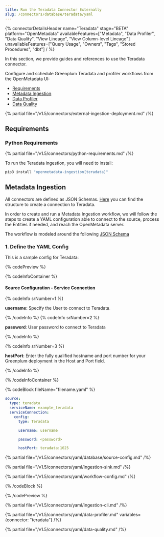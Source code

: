 ```yaml
---
title: Run the Teradata Connector Externally
slug: /connectors/database/teradata/yaml
---
```


{% connectorDetailsHeader
name="Teradata"
stage="BETA"
platform="OpenMetadata"
availableFeatures=["Metadata", "Data Profiler", "Data Quality", "View Lineage", "View Column-level Lineage"]
unavailableFeatures=["Query Usage", "Owners", "Tags", "Stored Procedures", "dbt"]
/ %}

In this section, we provide guides and references to use the Teradata connector.

Configure and schedule Greenplum Teradata and profiler workflows from the OpenMetadata UI:

- [Requirements](#requirements)
- [Metadata Ingestion](#metadata-ingestion)
- [Data Profiler](#data-profiler)
- [Data Quality](#data-quality)


{% partial file="/v1.5/connectors/external-ingestion-deployment.md" /%}

## Requirements

### Python Requirements

{% partial file="/v1.5/connectors/python-requirements.md" /%}

To run the Teradata ingestion, you will need to install:

```bash
pip3 install "openmetadata-ingestion[teradata]"
```

## Metadata Ingestion

All connectors are defined as JSON Schemas.
[Here](https://github.com/open-metadata/OpenMetadata/blob/main/openmetadata-spec/src/main/resources/json/schema/entity/services/connections/database/teradataConnection.json)
you can find the structure to create a connection to Teradata.

In order to create and run a Metadata Ingestion workflow, we will follow
the steps to create a YAML configuration able to connect to the source,
process the Entities if needed, and reach the OpenMetadata server.

The workflow is modeled around the following
[JSON Schema](https://github.com/open-metadata/OpenMetadata/blob/main/openmetadata-spec/src/main/resources/json/schema/metadataIngestion/workflow.json)

### 1. Define the YAML Config

This is a sample config for Teradata:

{% codePreview %}

{% codeInfoContainer %}

#### Source Configuration - Service Connection

{% codeInfo srNumber=1 %}

**username**: Specify the User to connect to Teradata.

{% /codeInfo %}
{% codeInfo srNumber=2 %}

**password**: User password to connect to Teradata

{% /codeInfo %}

{% codeInfo srNumber=3 %}

**hostPort**: Enter the fully qualified hostname and port number for your Greenplum deployment in the Host and Port field.

{% /codeInfo %}




{% /codeInfoContainer %}

{% codeBlock fileName="filename.yaml" %}

```yaml {% isCodeBlock=true %}
source:
  type: teradata
  serviceName: example_teradata
  serviceConnection:
    config:
      type: Teradata
```
```yaml {% srNumber=1 %}
      username: username
```
```yaml {% srNumber=2 %}
      password: <password>
```
```yaml {% srNumber=3 %}
      hostPort: teradata:1025
```

{% partial file="/v1.5/connectors/yaml/database/source-config.md" /%}

{% partial file="/v1.5/connectors/yaml/ingestion-sink.md" /%}

{% partial file="/v1.5/connectors/yaml/workflow-config.md" /%}

{% /codeBlock %}

{% /codePreview %}

{% partial file="/v1.5/connectors/yaml/ingestion-cli.md" /%}

{% partial file="/v1.5/connectors/yaml/data-profiler.md" variables={connector: "teradata"} /%}

{% partial file="/v1.5/connectors/yaml/data-quality.md" /%}
